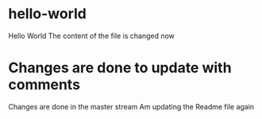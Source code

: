 # hello-world
Hello World
The content of the file is changed now
# Changes are done to update with comments
Changes are done in the master stream
Am updating the Readme file again
